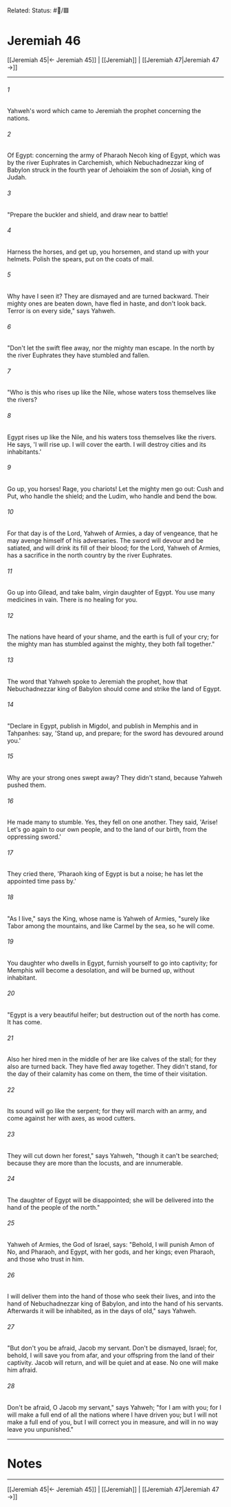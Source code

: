 Related:
Status: #📖/🟥
# Jeremiah 46

[[Jeremiah 45|← Jeremiah 45]] | [[Jeremiah]] | [[Jeremiah 47|Jeremiah 47 →]]
***



###### 1 
Yahweh's word which came to Jeremiah the prophet concerning the nations. 

###### 2 
Of Egypt: concerning the army of Pharaoh Necoh king of Egypt, which was by the river Euphrates in Carchemish, which Nebuchadnezzar king of Babylon struck in the fourth year of Jehoiakim the son of Josiah, king of Judah. 

###### 3 
"Prepare the buckler and shield, and draw near to battle! 

###### 4 
Harness the horses, and get up, you horsemen, and stand up with your helmets. Polish the spears, put on the coats of mail. 

###### 5 
Why have I seen it? They are dismayed and are turned backward. Their mighty ones are beaten down, have fled in haste, and don't look back. Terror is on every side," says Yahweh. 

###### 6 
"Don't let the swift flee away, nor the mighty man escape. In the north by the river Euphrates they have stumbled and fallen. 

###### 7 
"Who is this who rises up like the Nile, whose waters toss themselves like the rivers? 

###### 8 
Egypt rises up like the Nile, and his waters toss themselves like the rivers. He says, 'I will rise up. I will cover the earth. I will destroy cities and its inhabitants.' 

###### 9 
Go up, you horses! Rage, you chariots! Let the mighty men go out: Cush and Put, who handle the shield; and the Ludim, who handle and bend the bow. 

###### 10 
For that day is of the Lord, Yahweh of Armies, a day of vengeance, that he may avenge himself of his adversaries. The sword will devour and be satiated, and will drink its fill of their blood; for the Lord, Yahweh of Armies, has a sacrifice in the north country by the river Euphrates. 

###### 11 
Go up into Gilead, and take balm, virgin daughter of Egypt. You use many medicines in vain. There is no healing for you. 

###### 12 
The nations have heard of your shame, and the earth is full of your cry; for the mighty man has stumbled against the mighty, they both fall together." 

###### 13 
The word that Yahweh spoke to Jeremiah the prophet, how that Nebuchadnezzar king of Babylon should come and strike the land of Egypt. 

###### 14 
"Declare in Egypt, publish in Migdol, and publish in Memphis and in Tahpanhes: say, 'Stand up, and prepare; for the sword has devoured around you.' 

###### 15 
Why are your strong ones swept away? They didn't stand, because Yahweh pushed them. 

###### 16 
He made many to stumble. Yes, they fell on one another. They said, 'Arise! Let's go again to our own people, and to the land of our birth, from the oppressing sword.' 

###### 17 
They cried there, 'Pharaoh king of Egypt is but a noise; he has let the appointed time pass by.' 

###### 18 
"As I live," says the King, whose name is Yahweh of Armies, "surely like Tabor among the mountains, and like Carmel by the sea, so he will come. 

###### 19 
You daughter who dwells in Egypt, furnish yourself to go into captivity; for Memphis will become a desolation, and will be burned up, without inhabitant. 

###### 20 
"Egypt is a very beautiful heifer; but destruction out of the north has come. It has come. 

###### 21 
Also her hired men in the middle of her are like calves of the stall; for they also are turned back. They have fled away together. They didn't stand, for the day of their calamity has come on them, the time of their visitation. 

###### 22 
Its sound will go like the serpent; for they will march with an army, and come against her with axes, as wood cutters. 

###### 23 
They will cut down her forest," says Yahweh, "though it can't be searched; because they are more than the locusts, and are innumerable. 

###### 24 
The daughter of Egypt will be disappointed; she will be delivered into the hand of the people of the north." 

###### 25 
Yahweh of Armies, the God of Israel, says: "Behold, I will punish Amon of No, and Pharaoh, and Egypt, with her gods, and her kings; even Pharaoh, and those who trust in him. 

###### 26 
I will deliver them into the hand of those who seek their lives, and into the hand of Nebuchadnezzar king of Babylon, and into the hand of his servants. Afterwards it will be inhabited, as in the days of old," says Yahweh. 

###### 27 
"But don't you be afraid, Jacob my servant. Don't be dismayed, Israel; for, behold, I will save you from afar, and your offspring from the land of their captivity. Jacob will return, and will be quiet and at ease. No one will make him afraid. 

###### 28 
Don't be afraid, O Jacob my servant," says Yahweh; "for I am with you; for I will make a full end of all the nations where I have driven you; but I will not make a full end of you, but I will correct you in measure, and will in no way leave you unpunished."

---
# Notes


***
[[Jeremiah 45|← Jeremiah 45]] | [[Jeremiah]] | [[Jeremiah 47|Jeremiah 47 →]]
